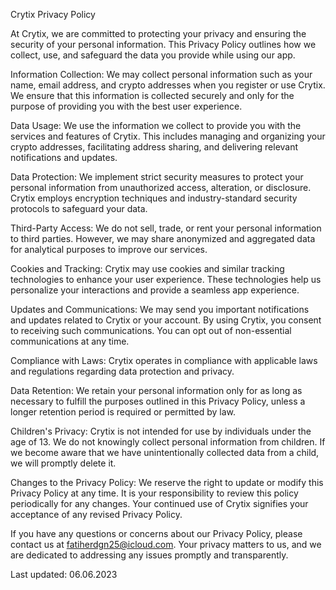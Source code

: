 Crytix Privacy Policy

At Crytix, we are committed to protecting your privacy and ensuring the security of your personal information. This Privacy Policy outlines how we collect, use, and safeguard the data you provide while using our app.

Information Collection: We may collect personal information such as your name, email address, and crypto addresses when you register or use Crytix. We ensure that this information is collected securely and only for the purpose of providing you with the best user experience.

Data Usage: We use the information we collect to provide you with the services and features of Crytix. This includes managing and organizing your crypto addresses, facilitating address sharing, and delivering relevant notifications and updates.

Data Protection: We implement strict security measures to protect your personal information from unauthorized access, alteration, or disclosure. Crytix employs encryption techniques and industry-standard security protocols to safeguard your data.

Third-Party Access: We do not sell, trade, or rent your personal information to third parties. However, we may share anonymized and aggregated data for analytical purposes to improve our services.

Cookies and Tracking: Crytix may use cookies and similar tracking technologies to enhance your user experience. These technologies help us personalize your interactions and provide a seamless app experience.

Updates and Communications: We may send you important notifications and updates related to Crytix or your account. By using Crytix, you consent to receiving such communications. You can opt out of non-essential communications at any time.

Compliance with Laws: Crytix operates in compliance with applicable laws and regulations regarding data protection and privacy.

Data Retention: We retain your personal information only for as long as necessary to fulfill the purposes outlined in this Privacy Policy, unless a longer retention period is required or permitted by law.

Children's Privacy: Crytix is not intended for use by individuals under the age of 13. We do not knowingly collect personal information from children. If we become aware that we have unintentionally collected data from a child, we will promptly delete it.

Changes to the Privacy Policy: We reserve the right to update or modify this Privacy Policy at any time. It is your responsibility to review this policy periodically for any changes. Your continued use of Crytix signifies your acceptance of any revised Privacy Policy.

If you have any questions or concerns about our Privacy Policy, please contact us at fatiherdgn25@icloud.com. Your privacy matters to us, and we are dedicated to addressing any issues promptly and transparently.

Last updated: 06.06.2023
